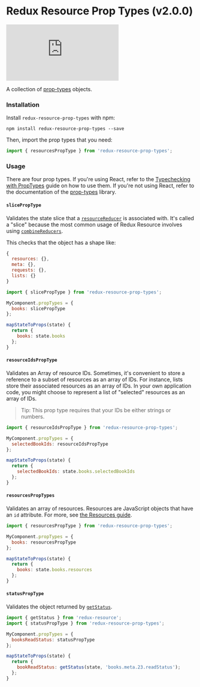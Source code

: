 # Redux Resource Prop Types (v2.0.0)

[![gzip size](http://img.badgesize.io/https://unpkg.com/redux-resource-prop-types/dist/redux-resource-prop-types.min.js?compression=gzip)](https://unpkg.com/redux-resource-prop-types/dist/redux-resource-prop-types.min.js)

A collection of [prop-types](https://github.com/facebook/prop-types) objects.

### Installation

Install `redux-resource-prop-types` with npm:

`npm install redux-resource-prop-types --save`

Then, import the prop types that you need:

```js
import { resourcesPropType } from 'redux-resource-prop-types';
```

### Usage

There are four prop types. If you're using React, refer to the [Typechecking with
PropTypes](https://facebook.github.io/react/docs/typechecking-with-proptypes.html)
guide on how to use them. If you're not using React, refer to the documentation
of the [prop-types](https://github.com/facebook/prop-types) library.

#### `slicePropType`

Validates the state slice that a
[`resourceReducer`](/docs/api-reference/resource-reducer.md) is associated with.
It's called a "slice" because the most common usage of Redux Resource
involves using
[`combineReducers`](http://redux.js.org/docs/api/combineReducers.html).

This checks that the object has a shape like:

```js
{
  resources: {},
  meta: {},
  requests: {},
  lists: {}
}
```

```js
import { slicePropType } from 'redux-resource-prop-types';

MyComponent.propTypes = {
  books: slicePropType
};

mapStateToProps(state) {
  return {
    books: state.books
  };
}
```

#### `resourceIdsPropType`

Validates an Array of resource IDs. Sometimes, it's convenient to store a
reference to a subset of resources as an array of IDs. For instance, lists
store their associated resources as an array of IDs. In your own application
code, you might choose to represent a list of "selected" resources as an array
of IDs.

> Tip: This prop type requires that your IDs be either strings or numbers.

```js
import { resourceIdsPropType } from 'redux-resource-prop-types';

MyComponent.propTypes = {
  selectedBookIds: resourceIdsPropType
};

mapStateToProps(state) {
  return {
    selectedBookIds: state.books.selectedBookIds
  };
}
```

#### `resourcesPropTypes`

Validates an array of resources. Resources are JavaScript objects that have an
`id` attribute. For more, see
[the Resources guide](/docs/guides/resources.md).

```js
import { resourcesPropType } from 'redux-resource-prop-types';

MyComponent.propTypes = {
  books: resourcesPropType
};

mapStateToProps(state) {
  return {
    books: state.books.resources
  };
}
```

#### `statusPropType`

Validates the object returned by [`getStatus`](/docs/api-reference/get-status.md).

```js
import { getStatus } from 'redux-resource';
import { statusPropType } from 'redux-resource-prop-types';

MyComponent.propTypes = {
  booksReadStatus: statusPropType
};

mapStateToProps(state) {
  return {
    bookReadStatus: getStatus(state, 'books.meta.23.readStatus');
  };
}
```